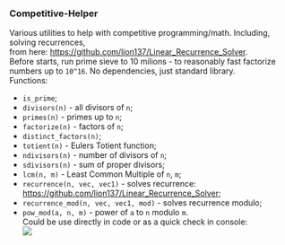 
### Competitive-Helper
Various utilities to help with competitive programming/math. Including, solving recurrences,    
from here: https://github.com/lion137/Linear_Recurrence_Solver.      
Before starts, run prime sieve to 10 milions - to reasonably fast factorize numbers up to ```10^16```. No dependencies, just standard library.              
Functions:
- ```is_prime```;    
- ```divisors(n)``` - all divisors of ```n```;    
-  ```primes(n)``` - primes up to ```n```;    
- ```factorize(n)``` - factors of ```n```;     
- ```distinct_factors(n)```;     
- ```totient(n)``` - Eulers Totient function;     
- ```ndivisors(n)``` - number of divisors of ```n```;     
- ```sdivisors(n)``` - sum of proper divisors;    
- ```lcm(n, m)``` - Least Common Multiple of ```n```, ```m```;     
- ```recurrence(n, vec, vec1)``` - solves recurrence: https://github.com/lion137/Linear_Recurrence_Solver;     
- ```recurrence_mod(n, vec, vec1, mod)``` - solves recurrence modulo;     
- ```pow_mod(a, n, m)``` - power of ```a``` to ```n``` modulo ```m```.    
Could be use directly in code or as a quick check in console:    
<a href="https://asciinema.org/a/218695" target="_blank"><img src="https://asciinema.org/a/218695.svg" /></a>



